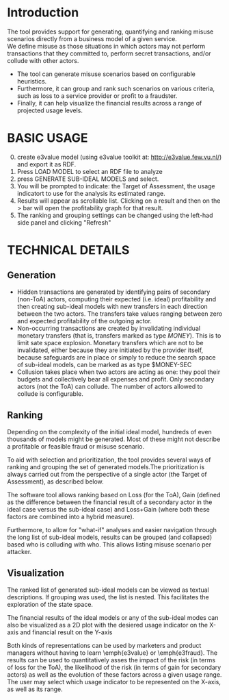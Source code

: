 # Introduction
The tool provides support for generating, quantifying and ranking misuse scenarios directly from a business model of a given service.  
We define misuse as those situations in which actors may not perform transactions that they committed to, perform secret transactions, and/or collude with other actors. 

- The tool can generate misuse scenarios based on configurable heuristics. 
- Furthermore, it can group and rank such scenarios on various criteria, such as loss to a service provider or profit to a fraudster. 
- Finally, it can help visualize the financial results across a range of projected usage levels.


#  BASIC USAGE  
0. create e3value model (using e3value toolkit at: http://e3value.few.vu.nl/) and export it as RDF.
1. Press LOAD MODEL to select an RDF file to analyze
2. press GENERATE SUB-IDEAL MODELS and select.
3. You will be prompted to indicate: the Target of Assessment, the usage indicatort to use for the analysis its estimated range.
4. Results will appear as scrollable list. Clicking on a result and then on the > bar will open the profitability graph for that result.
5. The ranking and grouping settings can be changed using the left-had side panel and clicking "Refresh"



# TECHNICAL DETAILS 
##  Generation  
- Hidden transactions are generated by identifying pairs of secondary (non-ToA) actors, computing their expected (i.e. ideal) profitability and then creating sub-ideal models with new transfers in each direction between the two actors. 
The transfers take values ranging between zero and  expected profitability of the outgoing actor. 
- Non-occurring transactions are created by invalidating individual monetary transfers (that is, transfers marked as type $MONEY$). This is to limit sate space explosion. Monetary transfers which are not to be invalidated, either because they are initiated by the provider itself,  because  safeguards are in place or simply to reduce the search space of sub-ideal models, can be marked as as type $MONEY-SEC
- Collusion takes place when two actors are acting as one: they pool their budgets and collectively bear all expenses and profit. Only secondary actors (not the ToA) can collude. The number of actors allowed to collude is configurable.


## 	Ranking 
Depending on the complexity of the initial ideal model, hundreds of even thousands of models might be generated. Most of these might not describe a profitable or feasible fraud or misuse scenario. 

To aid with selection and prioritization, the tool provides several ways of ranking and grouping the set of generated models.The prioritization is always carried out from the perspective of a single actor (the Target of Assessment), as described below.

The software tool allows ranking based on Loss (for the ToA), Gain (defined as the difference between the financial result of a secondary actor in the ideal case versus the sub-ideal case) and Loss+Gain (where both these factors are combined into a hybrid measure).

Furthermore, to allow for "what-if" analyses and easier navigation through the long list of sub-ideal models, results can be grouped (and collapsed) based who is colluding with who. 
This allows listing misuse scenario per attacker.

## Visualization
The ranked list of generated sub-ideal models can be viewed as textual descriptions. If grouping was used, the list is nested. This facilitates the exploration of the state space.

The financial results of the ideal models or any of the sub-ideal modes can also be visualized as a 2D plot with the desiered usage indicator on the X-axis and financial result on the Y-axis

Both kinds of representations can be used by marketers and product managers without having to learn \emph{e3value} or \emph{e3fraud}.
The results can be used to quantitatively asses the impact of the risk (in terms of loss for the ToA), the likelihood of the risk (in terms of gain for secondary actors) as well as the evolution of these factors across a given usage range. 
The user may select which usage indicator to be represented on the X-axis, as well as its range.
